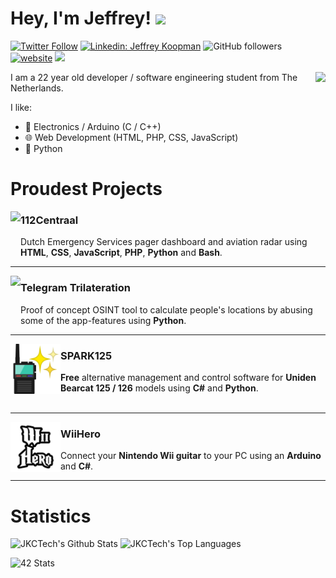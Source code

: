 # Hey, I'm Jeffrey! <img src="https://media.giphy.com/media/hvRJCLFzcasrR4ia7z/giphy.gif" width="25px">

[![Twitter Follow](https://img.shields.io/twitter/follow/JKCTech?label=Follow)](https://twitter.com/intent/follow?screen_name=JKCTech)
[![Linkedin: Jeffrey Koopman](https://img.shields.io/badge/-Jeffrey-blue?style=flat-square&logo=Linkedin&logoColor=white&link=https://www.linkedin.com/in/jkoopman99/)](https://www.linkedin.com/in/jkoopman99/)
![GitHub followers](https://img.shields.io/github/followers/jkctech?label=Follow&style=social)
[![website](https://img.shields.io/badge/Website-46a2f1.svg?&style=flat-square&logo=Google-Chrome&logoColor=white&link=https://jkctech.nl/)](https://jkctech.nl/)
![](https://visitor-badge.glitch.me/badge?page_id=jkctech.jkctech)

<img src="https://pbs.twimg.com/profile_images/1388807545746296832/-d_AueYe_400x400.jpg" align="right" height="150">

I am a 22 year old developer / software engineering student from The Netherlands.

I like:
- 🤖 Electronics / Arduino (C / C++)
- 🌐 Web Development (HTML, PHP, CSS, JavaScript)
- 🐍 Python

# Proudest Projects

<a href="https://www.112centraal.nl/" target="_blank"><img align="left" height="80" src="https://www.112centraal.nl/images/favicon/apple-touch-icon.png"></a>
### 112Centraal
Dutch Emergency Services pager dashboard and aviation radar using **HTML**, **CSS**, **JavaScript**, **PHP**, **Python** and **Bash**.

<hr>

<a href="https://github.com/jkctech/Telegram-Trilateration" target="_blank"><img align="left" height="80" src="https://github.com/jkctech/Telegram-Trilateration/blob/125989250501acc847a17b92569a784d8b081446/_assets/solution.png"></a>
### Telegram Trilateration
Proof of concept OSINT tool to calculate people's locations by abusing some of the app-features using **Python**.
<br>

<hr>

<a href="https://github.com/jkctech/SPARK125" target="_blank"><img align="left" height="80" src="https://github.com/jkctech/SPARK125/blob/658f701a1e9527e19fe06d7c95ee9e1dd0c5a4bb/Assets/Logo.png"></a>
### SPARK125
**Free** alternative management and control software for **Uniden Bearcat 125 / 126** models using **C#** and **Python**.
<br><br>

<hr>

<a href="https://github.com/jkctech/WiiHero" target="_blank"><img align="left" height="80" src="https://github.com/jkctech/WiiHero/blob/5234930b1c8f99f7223ef6b7fec8100196cb960b/Assets/Logo/logo.png"></a>
### WiiHero
Connect your **Nintendo Wii guitar** to your PC using an **Arduino** and **C#**.

<hr>

# Statistics

<img alt="JKCTech's Github Stats" src="https://github-readme-stats.vercel.app/api/?username=jkctech&show_icons=true&count_private=true&theme=react&hide_border=true&bg_color=1F222E&title_color=F85D7F&icon_color=F8D866" height="192px"/> <img alt="JKCTech's Top Languages" src="https://github-readme-stats.vercel.app/api/top-langs/?username=jkctech&langs_count=8&layout=compact&theme=react&hide_border=true&bg_color=1F222E&title_color=F85D7F&icon_color=F8D866" height="192px"/>

<img alt="42 Stats" src="https://badge42.herokuapp.com/api/stats/jkoopman">
